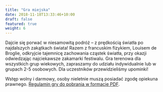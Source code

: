 ```yaml
---
title: "Gra miejska"
date: 2018-11-18T13:33:46+10:00
draft: false
featured: true
weight: 6
---
```


Dajcie się porwać w niesamowitą podróż – z prędkością światła po najdalszych zakątkach świata! Razem z francuskim fizykiem, Louisem de Broglie, odkryjcie tajemnicę zachowania cząstek światła, przy okazji odwiedzając najciekawsze zakamarki festiwalu. Gra terenowa dla wszystkich grup wiekowych, zapraszamy do udziału indywidualnie lub w grupach 2-5 osobowych. Dla uczestników przewidzieliśmy upominki! 

Wstęp wolny i darmowy, osoby nieletnie muszą posiadać zgodę opiekuna prawnego. [Regulamin gry do pobrania w formacie PDF](Regulamin-GRA-TERENOWA-09.05.pdf).